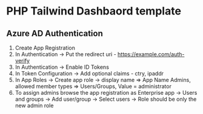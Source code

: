 # PHP Tailwind Dashbaord template

## Azure AD Authentication

1. Create App Registration
2. In Authentication -> Put the redirect uri - https://example.com/auth-verify
3. In Authentication -> Enable ID Tokens
4. In Token Configuration -> Add optional claims - ctry, ipaddr
5. In App Roles -> Create app role -> display name => App Name Admins, allowed member types => Users/Groups, Value = administrator
6. To assign admins browse the app registration as Enterprise app -> Users and groups -> Add user/group -> Select users -> Role should be only the new admin role
